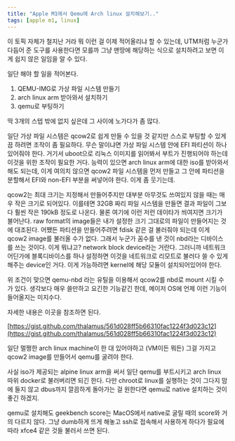 ```yaml
---
title: "Apple M1에서 Qemu에 Arch linux 설치해보기.."
tags: [apple m1, linux]
---
```


이 토픽 자체가 철지난 거라 뭐 이런 걸 이제 적어올리냐 할 수 있는데, UTM처럼 누군가 다듬어 준 도구를 사용한다면 모를까 그냥 맨땅에 해당하는 식으로 설치하려고 보면 이게 쉽지 않은 일임을 알 수 있다.

일단 해야 할 일을 적어본다.

1) QEMU-IMG로 가상 파일 시스템 만들기
2) arch linux arm 받아와서 설치하기
3) qemu로 부팅하기

딱 3개의 스텝 밖에 없지 싶은데 그 사이에 노가다가 좀 많다.

일단 가상 파일 시스템은 qcow2로 쉽게 만들 수 있을 것 같지만 스스로 부팅할 수 있게끔 하려면 조작이 좀 필요하다. 무슨 말이냐면 가상 파일 시스템 안에 EFI 파티션이 하나 있어줘야 한다. 거기서 uboot으로 리눅스 이미지를 읽어봐서 부트가 진행되어야 하는데 이것을 위한 조작이 필요한 거다. 능력이 있으면 arch linux arm에 대한 iso를 받아와서 해도 되는데, 이게 여의치 않으면 qcow2 파일 시스템을 먼저 만들고 그 안에 파티션을 분할해서 EFI와 non-EFI 부분을 써넣어야 한다. 이게 좀 웃기는데.

qcow2는 최대 크기는 지정해서 만들어주지만 대부분 아무것도 쓰여있지 않을 때는 매우 작은 크기로 되어있다. 이를테면 32GB 짜리 파일 시스템을 만들면 결과 파일이 그보다 훨씬 작은 190kB 정도로 나온다. 물론 여기에 이런 저런 데이타가 씌여지면 크기가 불어난다. raw format의 image들은 내가 설정한 크기 그대로의 파일이 만들어지는 것에 대조된다. 어쨌든 파티션을 만들어주려면 fdisk 같은 걸 불러줘야 되는데 이게 qcow2 image를 불러올 수가 없다. 그래서 누군가 꼼수를 낸 것이 nbd라는 디바이스를 쓰는 것이다. 이게 뭐냐고? network block device라는 거란다. 그러니까 네트워크 어딘가에 블록디바이스를 하나 설정하면 이것을 네트워크로 리모트로 불러다 쓸 수 있게 해주는 device인 거다. 이게 가능하려면 kernel에 해당 모듈이 설치되어있어야 한다. 

위 조건이 맞으면 qemu-nbd 라는 유틸을 이용해서 qcow2를 nbd로 mount 시킬 수가 있다. 생각보다 매우 쓸만하고 요긴한 기능같긴 한데, 메이저 OS에 언제 이런 기능이 들어올지는 미지수다.

자세한 내용은 이곳을 참조하면 된다.

[https://gist.github.com/thalamus/561d028ff5b66310fac1224f3d023c12](https://gist.github.com/thalamus/561d028ff5b66310fac1224f3d023c12)

일단 멀쩡한 arch linux machine이 한 대 있어야하고 (VM이든 뭐든) 그걸 가지고 qcow2 image를 만들어서 qemu를 굴려야 한다.

사실 iso가 제공되는 alpine linux arm을 써서 일단 qemu를 부트시키고 arch linux 따위 docker로 불러버리면 되긴 한다. 다만 chroot로 linux를 실행하는 것이 그다지 맘에 들지 않고 dbus까지 깔끔하게 돌아가는 걸 원한다면 qemu로 native 설치하는 것이 좋긴 하겠지.

qemu로 설치해도 geekbench score는 MacOS에서 native로 굴릴 때의 score와 거의 다르지 않다. 그냥 dumb하게 뜨게 해놓고 ssh로 접속해서 사용하게 하다가 필요에 따라 xfce4 같은 것들 불러서 쓰면 된다.
